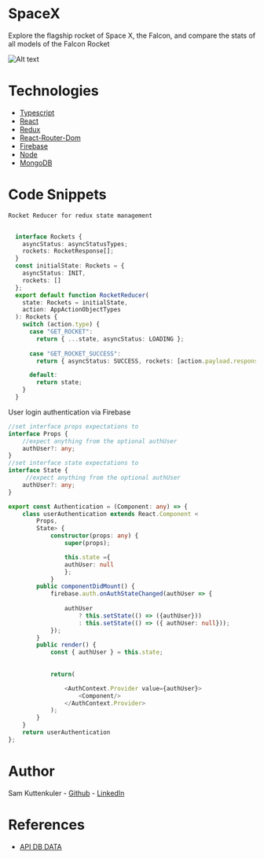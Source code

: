 # SpaceX
Explore the flagship rocket of Space X, the Falcon, and compare the stats of all models of the Falcon Rocket

![Alt text](./client/src/assets/images/spaceX.gif?raw=true "Preview")


# Technologies
* [Typescript](https://www.typescriptlang.org/)
* [React](https://reactjs.org/)
* [Redux](https://redux.js.org/)
* [React-Router-Dom](https://reacttraining.com/react-router/web/guides/quick-start)
* [Firebase](https://firebase.google.com/)
* [Node](https://nodejs.org/en/)
* [MongoDB](https://www.mongodb.com/)





# Code Snippets
    Rocket Reducer for redux state management
```Typescript
     
  interface Rockets {
    asyncStatus: asyncStatusTypes;
    rockets: RocketResponse[];
  }
  const initialState: Rockets = {
    asyncStatus: INIT,
    rockets: []
  };
  export default function RocketReducer(
    state: Rockets = initialState,
    action: AppActionObjectTypes
  ): Rockets {
    switch (action.type) {
      case "GET_ROCKET":
        return { ...state, asyncStatus: LOADING };
  
      case "GET_ROCKET_SUCCESS":
        return { asyncStatus: SUCCESS, rockets: [action.payload.response] };

      default:
        return state;
    }
  }
```
User login authentication via Firebase
```Typescript
//set interface props expectations to 
interface Props {
    //expect anything from the optional authUser
    authUser?: any;
}
//set interface state expectations to 
interface State {
     //expect anything from the optional authUser
    authUser?: any;
}

export const Authentication = (Component: any) => {
    class userAuthentication extends React.Component <
        Props, 
        State> {
            constructor(props: any) {
                super(props);

                this.state ={
                authUser: null
                };
            }
        public componentDidMount() {
            firebase.auth.onAuthStateChanged(authUser => {
            
                authUser
                    ? this.setState(() => ({authUser})) 
                    : this.setState(() => ({ authUser: null}));
            });
        }
        public render() {
            const { authUser } = this.state;
            
            
            return(

                <AuthContext.Provider value={authUser}>
                    <Component/>
                </AuthContext.Provider>
            );
        }
    }
    return userAuthentication
};
```
    

# Author
  Sam Kuttenkuler
    - [Github](https://www.github.com/skuttenkuler)
    - [LinkedIn](https://www.linkedin.com/in/skdev91)
    
# References
* [API DB DATA](https://docs.spacexdata.com/?version=latest)

